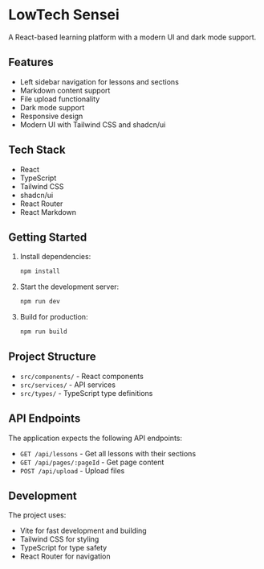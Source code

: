 # LowTech Sensei

A React-based learning platform with a modern UI and dark mode support.

## Features

- Left sidebar navigation for lessons and sections
- Markdown content support
- File upload functionality
- Dark mode support
- Responsive design
- Modern UI with Tailwind CSS and shadcn/ui

## Tech Stack

- React
- TypeScript
- Tailwind CSS
- shadcn/ui
- React Router
- React Markdown

## Getting Started

1. Install dependencies:
   ```bash
   npm install
   ```

2. Start the development server:
   ```bash
   npm run dev
   ```

3. Build for production:
   ```bash
   npm run build
   ```

## Project Structure

- `src/components/` - React components
- `src/services/` - API services
- `src/types/` - TypeScript type definitions

## API Endpoints

The application expects the following API endpoints:

- `GET /api/lessons` - Get all lessons with their sections
- `GET /api/pages/:pageId` - Get page content
- `POST /api/upload` - Upload files

## Development

The project uses:
- Vite for fast development and building
- Tailwind CSS for styling
- TypeScript for type safety
- React Router for navigation
